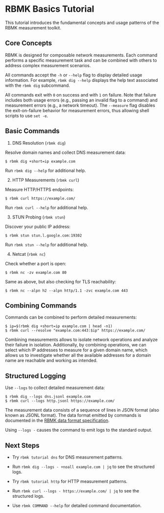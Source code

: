 
# RBMK Basics Tutorial

This tutorial introduces the fundamental concepts and usage patterns
of the RBMK measurement toolkit.


## Core Concepts

RBMK is designed for composable network measurements. Each command
performs a specific measurement task and can be combined with others
to address complex measurement scenarios.

All commands accept the `-h` or `--help` flag to display detailed
usage information. For example, `rbmk dig --help` displays the help
text associated with the `rbmk dig` subcommand.

All commands exit with `0` on success and with `1` on failure. Note
that failure includes both usage errors (e.g., passing an invalid flag
to a command) and measurement errors (e.g., a network timeout). The
`--measure` flag disables the exit-on-failure behavior for measurement
errors, thus allowing shell scripts to use `set -e`.


## Basic Commands

1. DNS Resolution (`rbmk dig`)

Resolve domain names and collect DNS measurement data:

```
$ rbmk dig +short=ip example.com
```

Run `rbmk dig --help` for additional help.

2. HTTP Measurements (`rbmk curl`)

Measure HTTP/HTTPS endpoints:

```
$ rbmk curl https://example.com/
```

Run `rbmk curl --help` for additional help.

3. STUN Probing (`rbmk stun`)

Discover your public IP address:

```
$ rbmk stun stun.l.google.com:19302
```

Run `rbmk stun --help` for additional help.

4. Netcat (`rbmk nc`)

Check whether a port is open:

```
$ rbmk nc -zv example.com 80
```

Same as above, but also checking for TLS reachability:

```
$ rbmk nc --alpn h2 --alpn http/1.1 -zvc example.com 443
```


## Combining Commands

Commands can be combined to perform detailed measurements:

```
$ ip=$(rbmk dig +short=ip example.com | head -n1)
$ rbmk curl --resolve "example.com:443:$ip" https://example.com/
```

Combining measurements allows to isolate network operations and
analyze their failure in isolation. Additionally, by combining
operations, we can select which IP addresses to measure for a given
domain name, which allows us to investigate whether all the available
addresses for a domain name are reachable and working as intended.


## Structured Logging

Use `--logs` to collect detailed measurement data:

```
$ rbmk dig --logs dns.jsonl example.com
$ rbmk curl --logs http.jsonl https://example.com/
```

The measurement data consists of a sequence of lines in JSON format
(also known as JSONL format). The data format emitted by commands
is documented in the [RBMK data format specification].

[RBMK data format specification]: https://github.com/rbmk-project/rbmk-project.github.io/tree/main/docs/spec/data-format

Using `--logs -` causes the command to emit logs to the standard output.


## Next Steps

- Try `rbmk tutorial dns` for DNS measurement patterns.

- Run `rbmk dig --logs - +noall example.com | jq` to see the structured logs.

- Try `rbmk tutorial http` for HTTP measurement patterns.

- Run `rbmk curl --logs - https://example.com/ | jq` to see the structured logs.

- Use `rbmk COMMAND --help` for detailed command documentation.
